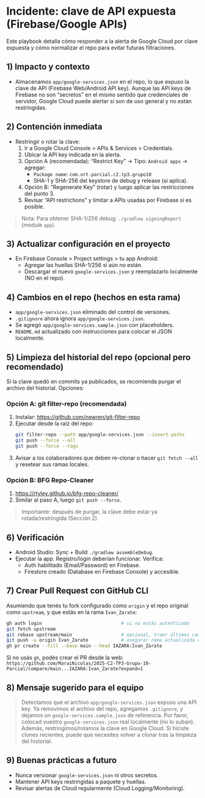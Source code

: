 # Incidente: clave de API expuesta (Firebase/Google APIs)

Este playbook detalla cómo responder a la alerta de Google Cloud por clave expuesta y cómo normalizar el repo para evitar futuras filtraciones.

## 1) Impacto y contexto
- Almacenamos `app/google-services.json` en el repo, lo que expuso la clave de API (Firebase Web/Android API key). Aunque las API keys de Firebase no son “secretos” en el mismo sentido que credenciales de servidor, Google Cloud puede alertar si son de uso general y no están restringidas.

## 2) Contención inmediata
- Restringir o rotar la clave:
  1. Ir a Google Cloud Console > APIs & Services > Credentials.
  2. Ubicar la API key indicada en la alerta.
  3. Opción A (recomendada): “Restrict Key” → Tipo: `Android apps` → agregar:
     - `Package name`: `com.ort.parcial.c2.tp3.grupo10`
     - SHA-1 y SHA-256 del keystore de debug y release (si aplica).
  4. Opción B: “Regenerate Key” (rotar) y luego aplicar las restricciones del punto 3.
  5. Revisar “API restrictions” y limitar a APIs usadas por Firebase si es posible.

> Nota: Para obtener SHA-1/256 debug: `./gradlew signingReport` (module `app`).

## 3) Actualizar configuración en el proyecto
- En Firebase Console > Project settings > tu app Android:
  - Agregar las huellas SHA-1/256 si aún no están.
  - Descargar el nuevo `google-services.json` y reemplazarlo localmente (NO en el repo).

## 4) Cambios en el repo (hechos en esta rama)
- `app/google-services.json` eliminado del control de versiones.
- `.gitignore` ahora ignora `app/google-services.json`.
- Se agregó `app/google-services.sample.json` con placeholders.
- `README.md` actualizado con instrucciones para colocar el JSON localmente.

## 5) Limpieza del historial del repo (opcional pero recomendado)
Si la clave quedó en commits ya publicados, se recomienda purgar el archivo del historial. Opciones:

### Opción A: git filter-repo (recomendada)
1. Instalar: https://github.com/newren/git-filter-repo
2. Ejecutar desde la raíz del repo:
   ```bash
   git filter-repo --path app/google-services.json --invert-paths
   git push --force --all
   git push --force --tags
   ```
3. Avisar a los colaboradores que deben re-clonar o hacer `git fetch --all` y resetear sus ramas locales.

### Opción B: BFG Repo-Cleaner
1. https://rtyley.github.io/bfg-repo-cleaner/
2. Similar al paso A, luego `git push --force`.

> Importante: después de purgar, la clave debe estar ya rotada/restringida (Sección 2).

## 6) Verificación
- Android Studio: Sync + Build `./gradlew assembleDebug`.
- Ejecutar la app. Registro/login deberían funcionar. Verifica:
  - Auth habilitado (Email/Password) en Firebase.
  - Firestore creado (Database en Firebase Console) y accesible.

## 7) Crear Pull Request con GitHub CLI
Asumiendo que tenés tu fork configurado como `origin` y el repo original como `upstream`, y que estás en la rama `Ivan_Zarate`:

```bash
gh auth login                             # si no estás autenticado
git fetch upstream
git rebase upstream/main                  # opcional, traer últimos cambios
git push -u origin Ivan_Zarate            # asegurar rama actualizada en tu fork
gh pr create --fill --base main --head IAZARA:Ivan_Zarate
```

Si no usás `gh`, podés crear el PR desde la web:
`https://github.com/MaraiNicolas/2025-C2-TP3-Grupo-10-Parcial/compare/main...IAZARA:Ivan_Zarate?expand=1`

## 8) Mensaje sugerido para el equipo
> Detectamos que el archivo `app/google-services.json` expuso una API key. Ya removimos el archivo del repo, agregamos `.gitignore`, y dejamos un `google-services.sample.json` de referencia. Por favor, colocad vuestro `google-services.json` real localmente (no lo suban). Además, restringimos/rotamos la clave en Google Cloud. Si hiciste clones recientes, puede que necesites volver a clonar tras la limpieza del historial.

## 9) Buenas prácticas a futuro
- Nunca versionar `google-services.json` ni otros secretos.
- Mantener API keys restringidas a paquete y huellas.
- Revisar alertas de Cloud regularmente (Cloud Logging/Monitoring).

